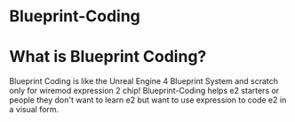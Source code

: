 # Blueprint-Coding

# What is Blueprint Coding?
Blueprint Coding is like the Unreal Engine 4 Blueprint System and scratch only for wiremod expression 2 chip! Blueprint-Coding helps e2 starters or people they don't want to learn e2 but want to use expression to code e2 in a visual form.

[Garry's Mod]: <http://garrysmod.com/>
[Wiremod Github]: <https://github.com/wiremod/wire/>
[Expression 2]: <http://web.archive.org/web/20160324212757/http://wiki.wiremod.com/wiki/Expression_2>
